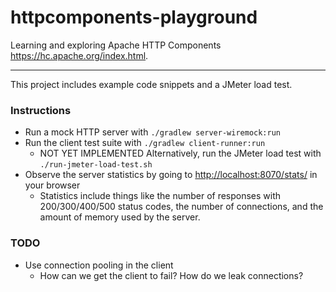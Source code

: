 # httpcomponents-playground

Learning and exploring Apache HTTP Components <https://hc.apache.org/index.html>.

---

This project includes example code snippets and a JMeter load test.

### Instructions

* Run a mock HTTP server with `./gradlew server-wiremock:run`
* Run the client test suite with `./gradlew client-runner:run`
  * NOT YET IMPLEMENTED Alternatively, run the JMeter load test with `./run-jmeter-load-test.sh` 
* Observe the server statistics by going to <http://localhost:8070/stats/> in your browser
  * Statistics include things like the number of responses with 200/300/400/500 status codes, the number of connections,
    and the amount of memory used by the server.

### TODO

* Use connection pooling in the client
  * How can we get the client to fail? How do we leak connections?
